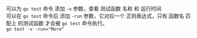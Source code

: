 
可以为 `go test` 命令 添加 `-v` 参数，查看 测试函数 名称 和 运行时间    
可以在 `go test` 命令后 添加 `-run` 参数，它对应一个 正则表达式，只有 函数名 匹配上 的测试函数 才会被 `go test` 命令执行。  
`go test -v -run="More"`    